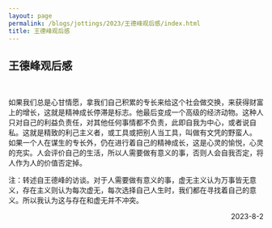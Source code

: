 ```yaml
---
layout: page
permalink: /blogs/jottings/2023/王德峰观后感/index.html
title: 王德峰观后感
---
```


## 王德峰观后感
<br>

如果我们总是心甘情愿，拿我们自己积累的专长来给这个社会做交换，来获得财富上的增长，这就是精神成长停滞是标志。他最后变成一个高级的经济动物。这种人只对自己的利益负责任，对其他任何事情都不负责，此即自我为中心，或者说自私。这就是精致的利己主义者，或工具或把别人当工具，叫做有文凭的野蛮人。
如果一个人在谋生的专长外，仍在进行着自己的精神成长，这是心灵的愉悦，心灵的充实。人会评价自己的生活，所以人需要做有意义的事，否则人会自我否定，将人作为人的价值否定掉。

注：转述自王德峰的访谈。对于人需要做有意义的事，虚无主义认为万事皆无意义，存在主义则认为每次虚无，每次选择自己人生时，我们都在寻找着自己的意义。所以我认为这与存在和虚无并不冲突。

<p align="right">2023-8-2</p>